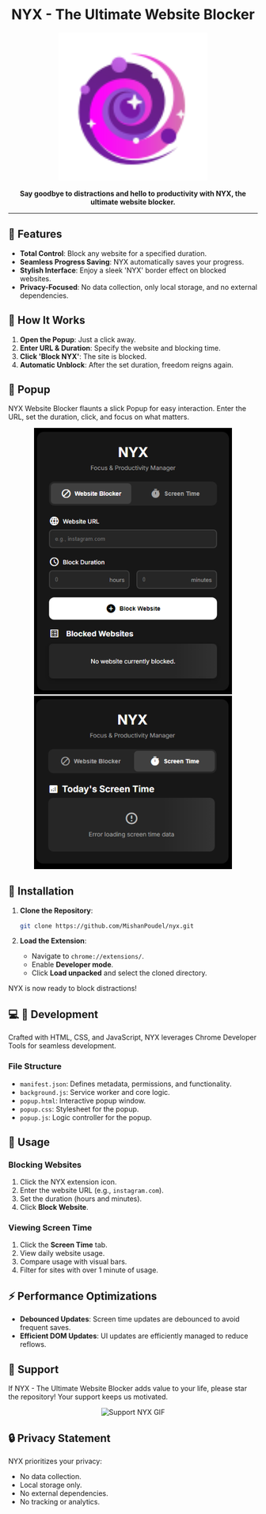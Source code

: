 ﻿<h1 align="center">NYX - The Ultimate Website Blocker</h1>

<p align="center">
  <img src="/images/icon128.png" alt="NYX Extension" width="300px">
</p>

<p align="center">
  <strong>Say goodbye to distractions and hello to productivity with NYX, the ultimate website blocker.</strong>
</p>

---

## 🚀 Features

- **Total Control**: Block any website for a specified duration.
- **Seamless Progress Saving**: NYX automatically saves your progress.
- **Stylish Interface**: Enjoy a sleek 'NYX' border effect on blocked websites.
- **Privacy-Focused**: No data collection, only local storage, and no external dependencies.

## 📑 How It Works

1. **Open the Popup**: Just a click away.
2. **Enter URL & Duration**: Specify the website and blocking time.
3. **Click 'Block NYX'**: The site is blocked.
4. **Automatic Unblock**: After the set duration, freedom reigns again.

## 📱 Popup

NYX Website Blocker flaunts a slick Popup for easy interaction. Enter the URL, set the duration, click, and focus on what matters.

<p align="center">
  <img src="/images/popup.png" alt="Popup" width="400px">
  <img src="/images/screentime.png" alt="screentime" width="400px">
</p>

## 🚀 Installation

1. **Clone the Repository**:

   ```bash
   git clone https://github.com/MishanPoudel/nyx.git
   ```

2. **Load the Extension**:
   - Navigate to `chrome://extensions/`.
   - Enable **Developer mode**.
   - Click **Load unpacked** and select the cloned directory.

NYX is now ready to block distractions!

## 💻 📝 Development

Crafted with HTML, CSS, and JavaScript, NYX leverages Chrome Developer Tools for seamless development.

### File Structure

- `manifest.json`: Defines metadata, permissions, and functionality.
- `background.js`: Service worker and core logic.
- `popup.html`: Interactive popup window.
- `popup.css`: Stylesheet for the popup.
- `popup.js`: Logic controller for the popup.

## 📝 Usage

### Blocking Websites

1. Click the NYX extension icon.
2. Enter the website URL (e.g., `instagram.com`).
3. Set the duration (hours and minutes).
4. Click **Block Website**.

### Viewing Screen Time

1. Click the **Screen Time** tab.
2. View daily website usage.
3. Compare usage with visual bars.
4. Filter for sites with over 1 minute of usage.

## ⚡ Performance Optimizations

- **Debounced Updates**: Screen time updates are debounced to avoid frequent saves.
- **Efficient DOM Updates**: UI updates are efficiently managed to reduce reflows.

## 🌟 Support

If NYX - The Ultimate Website Blocker adds value to your life, please star the repository! Your support keeps us motivated.

<p align="center">
  <img src="https://i.pinimg.com/originals/f8/70/42/f870426616119650f9134fabea4f9f22.gif" alt="Support NYX GIF" width="500px">
</p>

## 🔒 Privacy Statement

NYX prioritizes your privacy:

- No data collection.
- Local storage only.
- No external dependencies.
- No tracking or analytics.

